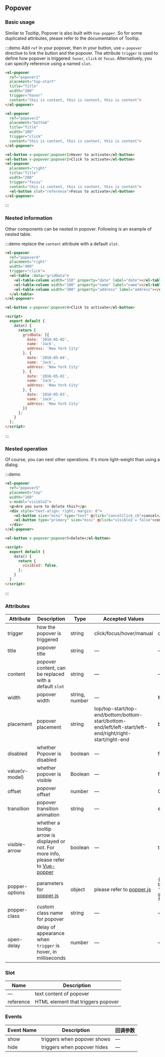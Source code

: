 <style>
  .demo-box.demo-popover {
    .el-popover + .el-popover {
      margin-left: 10px;
    }
    .el-input {
      width: 360px;
    }
    .el-button {
      margin-left: 10px;
    }
  }
</style>

<script>
  export default {
    data() {
      return {
        visible2: false,
        gridData: [{
          date: '2016-05-02',
          name: 'Jack',
          address: 'New York City'
        }, {
          date: '2016-05-04',
          name: 'Jack',
          address: 'New York City'
        }, {
          date: '2016-05-01',
          name: 'Jack',
          address: 'New York City'
        }, {
          date: '2016-05-03',
          name: 'Jack',
          address: 'New York City'
        }],
        gridData2: [{
          date: '2016-05-02',
          name: 'Jack',
          address: 'New York City',
        }, {
          date: '2016-05-04',
          name: 'Jack',
          address: 'New York City',
          $info: true
        }, {
          date: '2016-05-01',
          name: 'Jack',
          address: 'New York City',
        }, {
          date: '2016-05-03',
          name: 'Jack',
          address: 'New York City',
          $positive: true
        }],
        gridData3: [{
          tag: 'Home',
          date: '2016-05-03',
          name: 'Jack',
          address: 'New York City'
        }, {
          tag: 'Company',
          date: '2016-05-02',
          name: 'Jack',
          address: 'New York City'
        }, {
          tag: 'Company',
          date: '2016-05-04',
          name: 'Jack',
          address: 'New York City'
        }, {
          tag: 'Home',
          date: '2016-05-01',
          name: 'Jack',
          address: 'New York City'
        }, {
          tag: 'Company',
          date: '2016-05-08',
          name: 'Jack',
          address: 'New York City'
        }, {
          tag: 'Home',
          date: '2016-05-06',
          name: 'Jack',
          address: 'New York City'
        }, {
          tag: 'Company',
          date: '2016-05-07',
          name: 'Jack',
          address: 'New York City'
        }],
        singleSelection: {},
        multipleSelection: [],
        model: ''
      };
    },
    methods: {
      cancelClick_cb(){
        this.$refs["popover5"].close()
      }
    }
  };
</script>

## Popover

### Basic usage

Similar to Tooltip, Popover is also built with `Vue-popper`. So for some duplicated attributes, please refer to the documentation of Tooltip.

:::demo Add `ref` in your popover, then in your button, use `v-popover` directive to link the button and the popover. The attribute `trigger` is used to define how popover is triggered: `hover`, `click` or `focus`. Alternatively, you can specify reference using a named `slot`.

```html
<el-popover
  ref="popover1"
  placement="top-start"
  title="Title"
  width="200"
  trigger="hover"
  content="this is content, this is content, this is content">
</el-popover>

<el-popover
  ref="popover2"
  placement="bottom"
  title="Title"
  width="200"
  trigger="click"
  content="this is content, this is content, this is content">
</el-popover>

<el-button v-popover:popover1>Hover to activate</el-button>
<el-button v-popover:popover2>Click to activate</el-button>
<el-popover
  placement="right"
  title="Title"
  width="200"
  trigger="focus"
  content="this is content, this is content, this is content">
  <el-button slot="reference">Focus to activate</el-button>
</el-popover>
```
:::

### Nested information

Other components can be nested in popover. Following is an example of nested table.

:::demo replace the `content` attribute with a default `slot`.

```html
<el-popover
  ref="popover4"
  placement="right"
  width="400"
  trigger="click">
  <el-table :data="gridData">
    <el-table-column width="150" property="date" label="date"></el-table-column>
    <el-table-column width="100" property="name" label="name"></el-table-column>
    <el-table-column width="300" property="address" label="address"></el-table-column>
  </el-table>
</el-popover>

<el-button v-popover:popover4>Click to activate</el-button>

<script>
  export default {
    data() {
      return {
        gridData: [{
          date: '2016-05-02',
          name: 'Jack',
          address: 'New York City'
        }, {
          date: '2016-05-04',
          name: 'Jack',
          address: 'New York City'
        }, {
          date: '2016-05-01',
          name: 'Jack',
          address: 'New York City'
        }, {
          date: '2016-05-03',
          name: 'Jack',
          address: 'New York City'
        }]
      };
    }
  };
</script>
```
:::

### Nested operation

Of course, you can nest other operations. It's more light-weight than using a dialog.

:::demo
```html
<el-popover
  ref="popover5"
  placement="top"
  width="160"
  v-model="visible2">
  <p>Are you sure to delete this?</p>
  <div style="text-align: right; margin: 0">
    <el-button size="mini" type="text" @click="cancelClick_cb">cancel</el-button>
    <el-button type="primary" size="mini" @click="visible2 = false">confirm</el-button>
  </div>
</el-popover>

<el-button v-popover:popover5>Delete</el-button>

<script>
  export default {
    data() {
      return {
        visible2: false,
      };
    }
  }
</script>
```
:::

### Attributes
| Attribute      | Description          | Type      | Accepted Values       | Default  |
|--------------------|----------------------------------------------------------|-------------------|-------------|--------|
| trigger | how the popover is triggered | string  | click/focus/hover/manual |    click    |
|  title              | popover title | string | — | — |
|  content        |  popover content, can be replaced with a default `slot`    | string            | — | — |
|  width        |  popover width  | string, number            | — | Min width 150px |
|  placement        |  popover placement  | string | top/top-start/top-end/bottom/bottom-start/bottom-end/left/left-start/left-end/right/right-start/right-end |  bottom |
|  disabled       |  whether Popover is disabled  | boolean    | — |  false |
|  value(v-model)        |  whether popover is visible  | Boolean           | — |  false |
|  offset        |  popover offset  | number           | — |  0 |
|  transition     |  popover transition animation      | string             | — | el-fade-in-linear |
|  visible-arrow   |  whether a tooltip arrow is displayed or not. For more info, please refer to [Vue-popper](https://github.com/element-component/vue-popper) | boolean | — | true |
|  popper-options        | parameters for [popper.js](https://popper.js.org/documentation.html) | object            | please refer to [popper.js](https://popper.js.org/documentation.html) | `{ boundariesElement: 'body', gpuAcceleration: false }` |
|  popper-class        |  custom class name for popover | string | — | — |
|  open-delay        | delay of appearance when `trigger` is hover, in milliseconds | number | — | — |

### Slot
| Name | Description |
| --- | --- |
| — | text content of popover |
| reference | HTML element that triggers popover |

### Events
| Event Name | Description | 回调参数 |
|---------|--------|---------|
| show | triggers when popover shows | — |
| hide | triggers when popover hides | — |
